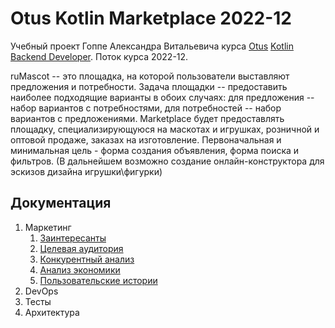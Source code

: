 # Otus Kotlin Marketplace 2022-12

Учебный проект Гоппе Александра Витальевича курса [Otus](https://otus.ru) [Kotlin Backend Developer](https://otus.ru/lessons/kotlin/).
Поток курса 2022-12.

ruMascot -- это площадка, на которой пользователи выставляют предложения и потребности. Задача
площадки -- предоставить наиболее подходящие варианты в обоих случаях: для предложения -- набор вариантов с
потребностями, для потребностей -- набор вариантов с предложениями.
Marketplace будет предоставлять площадку, специализирующуюся на маскотах и игрушках, 
розничной и оптовой продаже, заказах на изготовление.
Первоначальная и минимальная цель - форма создания объявления, форма поиска и фильтров.
(В дальнейшем возможно создание онлайн-конструктора для эскизов дизайна игрушки\фигурки)

## Документация

1. Маркетинг
    1. [Заинтересанты](./docs/01-marketing/01-stakeholders.md)
    2. [Целевая аудитория](./docs/01-marketing/02-target-audience.md)
    3. [Конкурентный анализ](./docs/01-marketing/03-concurrency.md)
    4. [Анализ экономики](./docs/01-marketing/04-экономический-анализ.md)
    5. [Пользовательские истории](./docs/01-marketing/05-user-stories.md)
2. DevOps
3. Тесты
4. Архитектура
